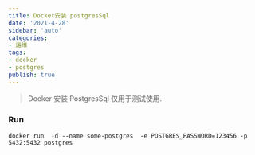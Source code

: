 ```yaml
---
title: Docker安装 postgresSql
date: '2021-4-28'
sidebar: 'auto'
categories:
- 运维
tags:
- docker
- postgres
publish: true
---
```


> Docker 安装 PostgresSql 仅用于测试使用.

### Run
```shell
docker run  -d --name some-postgres  -e POSTGRES_PASSWORD=123456 -p 5432:5432 postgres
```
